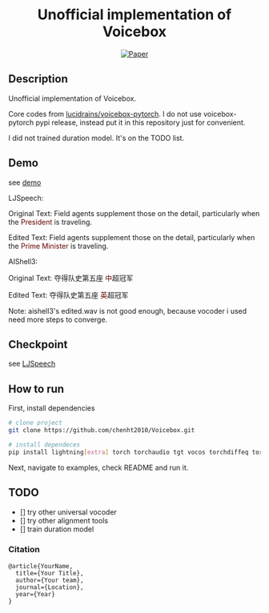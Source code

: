 <div align="center">    
 
# Unofficial implementation of Voicebox

[![Paper](https://img.shields.io/badge/paper-arxiv.2306.15687-B31B1B.svg)](https://arxiv.org/abs/2306.15687)

</div>

## Description
Unofficial implementation of Voicebox.

Core codes from [lucidrains/voicebox-pytorch](https://github.com/lucidrains/voicebox-pytorch). I do not use voicebox-pytorch pypi release, instead put it in this repository just for convenient.

I did not trained duration model. It's on the TODO list.

## Demo

see [demo](./demo)


LJSpeech:

Original Text: Field agents supplement those on the detail, particularly when the <font color="#660000">President</font> is traveling.

Edited Text: Field agents supplement those on the detail, particularly when the <font color="#660000">Prime Minister</font> is traveling.

AIShell3:

Original Text: 夺得队史第五座 <font color="#660000">中</font>超冠军

Edited Text: 夺得队史第五座 <font color="#660000">英</font>超冠军


Note: aishell3's edited.wav is not good enough, because vocoder i used need more steps to converge.

## Checkpoint

see [LJSpeech](https://huggingface.co/omniking/Voicebox_LJSpeech)

## How to run   
First, install dependencies   
```bash
# clone project   
git clone https://github.com/chenht2010/Voicebox.git

# install dependeces
pip install lightning[extra] torch torchaudio tgt vocos torchdiffeq torchode einops beartype naturalspeech2-pytorch audiolm-pytorch
 ```   
 Next, navigate to examples, check README and run it.

## TODO
- [] try other universal vocoder
- [] try other alignment tools
- [] train duration model

### Citation   
```
@article{YourName,
  title={Your Title},
  author={Your team},
  journal={Location},
  year={Year}
}
```   
